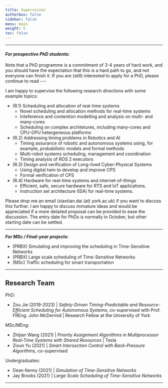 ```yaml
---
title: Supervision
authorbox: false
sidebar: false
menu: main
weight: 5
toc: false
---
```


---

#### *For prospective PhD students:*

Note that a PhD programme is a commitment of 3-4 years of hard work, and you should have the expectation that this is a hard path to go, and not everyone can finish it. If you are (still) interested to apply for a PhD, please continue to read ---

I am happy to supervise the following research directions with some example topics:

- (R.1) Scheduling and allocation of real-time systems
    - Novel scheduling and allocation methods for real-time systems
    - Inteference and contention modelling and analysis on multi- and many-cores
    - Scheduling on complex architetures, including many-cores and CPU-GPU hetergeneous platforms
- (R.2) Addressing timing problems in Robotics and AI
    - Timing assurance of robotic and autonomous systems using, for example, probabilistic models and formal methods
    - Multi-robot systems scheduling, management and coordination
    - Timing analysis of ROS 2 executors
- (R.3) Design and verification of Long-lived Cyber-Physical Systems
    - Using digital twin to develop and improve CPS
    - Formal verification of CPS
- (R.4) Hardware for real-time systems and internet-of-things
    - Efficient, safe, secure hardware for RTS and IoT applications.
    - Instruction set architecture (ISA) for real-time systems.

Please drop me an email (xiaotian.dai (at) york.ac.uk) if you want to discuss this further. I am happy to discuss immature ideas and would be appreciated if a more detailed proposal can be provided to ease the discussion. The entry date for PhDs is normally in October, but other starting date can be settled.

---

***For MSc / Final-year projects:***

- (PRBX) Simulating and improving the scheduling in Time-Sensitive Networks
- (PRBX) Large scale scheduling of Time-Sensitive Networks
- (MSc) Traffic scheduling for smart transportation

---

## Research Team

PhD:
- Zou Jie (2019-2023) | *Safety-Driven Timing-Predictable and Resource-Efficient Scheduling for Autonomous Systems*, co-supervised with Prof. FREng. John McDermid | Research Fellow at the University of York 

MSc/MEng:
- Zhijian Wang (2021) | *Priority Assignment Algorithms in Multiprocessor Real-Time Systems with Shared Resources* | Tesla
- Zixun Yu (2021) | *Smart Intersection Control with Back-Pressure Algorithms*, co-supervised

Undergraduates:
- Dean Kenny (2021) | *Simulation of Time-Sensitive Networks*
- Jay Brooks (2021) | *Large Scale Scheduling of Time-Sensitive Networks*

---
